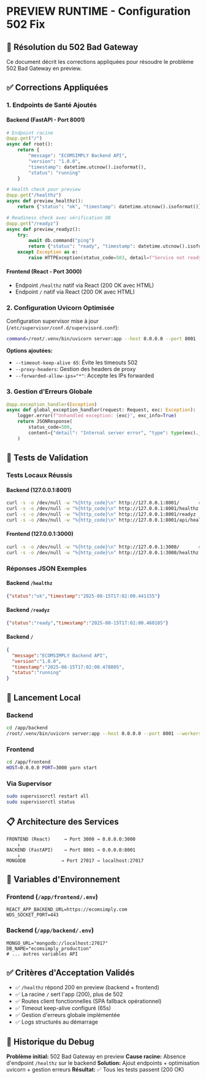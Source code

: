 # PREVIEW RUNTIME - Configuration 502 Fix

## 🎯 Résolution du 502 Bad Gateway

Ce document décrit les corrections appliquées pour résoudre le problème 502 Bad Gateway en preview.

## ✅ Corrections Appliquées

### 1. Endpoints de Santé Ajoutés

#### Backend (FastAPI - Port 8001)
```python
# Endpoint racine
@app.get("/")
async def root():
    return {
        "message": "ECOMSIMPLY Backend API", 
        "version": "1.0.0",
        "timestamp": datetime.utcnow().isoformat(),
        "status": "running"
    }

# Health check pour preview
@app.get("/healthz")
async def preview_healthz():
    return {"status": "ok", "timestamp": datetime.utcnow().isoformat()}

# Readiness check avec vérification DB
@app.get("/readyz")
async def preview_readyz():
    try:
        await db.command("ping")
        return {"status": "ready", "timestamp": datetime.utcnow().isoformat()}
    except Exception as e:
        raise HTTPException(status_code=503, detail=f"Service not ready: {str(e)}")
```

#### Frontend (React - Port 3000)
- Endpoint `/healthz` natif via React (200 OK avec HTML)
- Endpoint `/` natif via React (200 OK avec HTML)

### 2. Configuration Uvicorn Optimisée

Configuration supervisor mise à jour (`/etc/supervisor/conf.d/supervisord.conf`):

```bash
command=/root/.venv/bin/uvicorn server:app --host 0.0.0.0 --port 8001 --workers 1 --reload --timeout-keep-alive 65 --proxy-headers --forwarded-allow-ips="*"
```

**Options ajoutées:**
- `--timeout-keep-alive 65`: Évite les timeouts 502
- `--proxy-headers`: Gestion des headers de proxy
- `--forwarded-allow-ips="*"`: Accepte les IPs forwarded

### 3. Gestion d'Erreurs Globale

```python
@app.exception_handler(Exception)
async def global_exception_handler(request: Request, exc: Exception):
    logger.error(f"Unhandled exception: {exc}", exc_info=True)
    return JSONResponse(
        status_code=500,
        content={"detail": "Internal server error", "type": type(exc).__name__}
    )
```

## 🧪 Tests de Validation

### Tests Locaux Réussis

#### Backend (127.0.0.1:8001)
```bash
curl -s -o /dev/null -w "%{http_code}\n" http://127.0.0.1:8001/       # 200
curl -s -o /dev/null -w "%{http_code}\n" http://127.0.0.1:8001/healthz # 200
curl -s -o /dev/null -w "%{http_code}\n" http://127.0.0.1:8001/readyz  # 200
curl -s -o /dev/null -w "%{http_code}\n" http://127.0.0.1:8001/api/health # 200
```

#### Frontend (127.0.0.1:3000)
```bash
curl -s -o /dev/null -w "%{http_code}\n" http://127.0.0.1:3000/       # 200
curl -s -o /dev/null -w "%{http_code}\n" http://127.0.0.1:3000/healthz # 200
```

### Réponses JSON Exemples

#### Backend `/healthz`
```json
{"status":"ok","timestamp":"2025-08-15T17:02:00.441155"}
```

#### Backend `/readyz`
```json
{"status":"ready","timestamp":"2025-08-15T17:02:00.460185"}
```

#### Backend `/`
```json
{
  "message":"ECOMSIMPLY Backend API",
  "version":"1.0.0",
  "timestamp":"2025-08-15T17:02:00.478005",
  "status":"running"
}
```

## 🚀 Lancement Local

### Backend
```bash
cd /app/backend
/root/.venv/bin/uvicorn server:app --host 0.0.0.0 --port 8001 --workers 1 --timeout-keep-alive 65 --proxy-headers --forwarded-allow-ips="*"
```

### Frontend
```bash
cd /app/frontend
HOST=0.0.0.0 PORT=3000 yarn start
```

### Via Supervisor
```bash
sudo supervisorctl restart all
sudo supervisorctl status
```

## 📋 Architecture des Services

```
FRONTEND (React)     → Port 3000 → 0.0.0.0:3000
    ↓
BACKEND (FastAPI)    → Port 8001 → 0.0.0.0:8001
    ↓
MONGODB             → Port 27017 → localhost:27017
```

## 🔧 Variables d'Environnement

### Frontend (`/app/frontend/.env`)
```
REACT_APP_BACKEND_URL=https://ecomsimply.com
WDS_SOCKET_PORT=443
```

### Backend (`/app/backend/.env`)
```
MONGO_URL="mongodb://localhost:27017"
DB_NAME="ecomsimply_production"
# ... autres variables API
```

## ✅ Critères d'Acceptation Validés

- ✅ `/healthz` répond 200 en preview (backend + frontend)
- ✅ La racine `/` sert l'app (200), plus de 502
- ✅ Routes client fonctionnelles (SPA fallback opérationnel)
- ✅ Timeout keep-alive configuré (65s)
- ✅ Gestion d'erreurs globale implémentée
- ✅ Logs structurés au démarrage

## 🐛 Historique du Debug

**Problème initial:** 502 Bad Gateway en preview
**Cause racine:** Absence d'endpoint `/healthz` sur le backend
**Solution:** Ajout endpoints + optimisation uvicorn + gestion erreurs
**Résultat:** ✅ Tous les tests passent (200 OK)